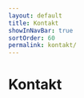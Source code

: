 ```yaml
---
layout: default
title: Kontakt
showInNavBar: true
sortOrder: 60
permalink: kontakt/
---
```


# Kontakt
